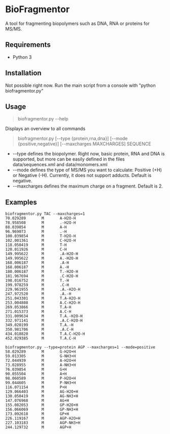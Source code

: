 # BioFragmentor
A tool for fragmenting biopolymers such as DNA, RNA or proteins for MS/MS.

## Requirements
- Python 3

## Installation
Not possible right now. Run the main script from a console with "python biofragmentor.py"

## Usage
> biofragmentor.py --help

Displays an overview to all commands
> biofragmentor.py [--type {protein,rna,dna}] [--mode {positive,negative}] [--maxcharges MAXCHARGES] SEQUENCE

- --type defines the biopolymer. Right now, basic protein, RNA and DNA is supported, but more can be easily defined in the files data/sequences.xml and data/monomers.xml
- --mode defines the type of MS/MS you want to calculate: Positive (+H) or Negative (-H). Currently, it does not support adducts. Default is negative.
- --maxcharges defines the maximum charge on a fragment. Default is 2.

## Examples
```
biofragmentor.py TAC --maxcharges=1
70.029289       M       A-H2O-H
78.958508       M       .-H2O-H
88.039854       M       A-H
96.969073       M       .-H
100.039854      M       T-H2O-H
102.001361      M       C-H2O-H
118.050419      M       T-H
120.011926      M       C-H
149.995622      M       .A-H2O-H
149.995622      M       A.-H2O-H
168.006187      M       .A-H
168.006187      M       A.-H
180.006187      M       T.-H2O-H
181.967694      M       .C-H2O-H
198.016752      M       T.-H
199.978259      M       .C-H
229.961955      M       .A.-H2O-H
247.972520      M       .A.-H
251.043301      M       T.A-H2O-H
253.004808      M       A.C-H2O-H
269.053866      M       T.A-H
271.015373      M       A.C-H
331.009634      M       T.A.-H2O-H
332.971141      M       .A.C-H2O-H
349.020199      M       T.A.-H
350.981706      M       .A.C-H
434.018820      M       T.A.C-H2O-H
452.029385      M       T.A.C-H
```

```
biofragmentor.py --type=protein AGP --maxcharges=1 --mode=positive
58.029289       M       G-H2O+H
59.013305       M       G-NH3+H
72.044939       M       A-H2O+H
73.028955       M       A-NH3+H
76.039854       M       G+H
90.055504       M       A+H
98.060589       M       P-H2O+H
99.044605       M       P-NH3+H
116.071154      M       P+H
129.066403      M       AG-H2O+H
130.050419      M       AG-NH3+H
147.076968      M       AG+H
155.082053      M       GP-H2O+H
156.066069      M       GP-NH3+H
173.092618      M       GP+H
226.119167      M       AGP-H2O+H
227.103183      M       AGP-NH3+H
244.129732      M       AGP+H
```

